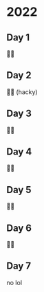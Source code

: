 # 2022

## Day 1
🌟🌟

## Day 2
🌟🌟 (hacky)

## Day 3
🌟🌟

## Day 4
🌟🌟

## Day 5
🌟🌟

## Day 6
🌟🌟

## Day 7
no lol